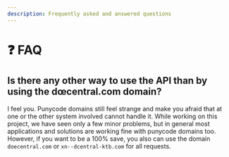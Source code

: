```yaml
---
description: Frequently asked and answered questions
---
```


# ❓ FAQ

## Is there any other way to use the API than by using the dœcentral.com domain?

I feel you. Punycode domains still feel strange and make you afraid that at one or the other system involved cannot handle it. While working on this project, we have seen only a few minor problems, but in general most applications and solutions are working fine with punycode domains too. However, if you want to be a 100% save, you also can use the domain `doecentral.com` or `xn--dcentral-ktb.com` for all requests.

